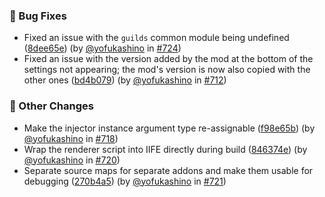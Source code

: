 ### 🐞 Bug Fixes

- Fixed an issue with the `guilds` common module being undefined
  ([8dee65e](https://github.com/replugged-org/replugged/commit/8dee65e028e509a2a37663f94f56de8f80753850))
  (by [@yofukashino](https://github.com/yofukashino) in
  [#724](https://github.com/replugged-org/replugged/pull/724))
- Fixed an issue with the version added by the mod at the bottom of the settings not appearing; the
  mod's version is now also copied with the other ones
  ([bd4b079](https://github.com/replugged-org/replugged/commit/bd4b079e4bc650d599487500b48e3e091634640a))
  (by [@yofukashino](https://github.com/yofukashino) in
  [#712](https://github.com/replugged-org/replugged/pull/712))

### 📰 Other Changes

- Make the injector instance argument type re-assignable
  ([f98e65b](https://github.com/replugged-org/replugged/commit/f98e65ba73bd0ff79e5006f013eea38be62724d2))
  (by [@yofukashino](https://github.com/yofukashino) in
  [#718](https://github.com/replugged-org/replugged/pull/718))
- Wrap the renderer script into IIFE directly during build
  ([846374e](https://github.com/replugged-org/replugged/commit/846374ee86850b8fd73e83f8b6c9071e30320840))
  (by [@yofukashino](https://github.com/yofukashino) in
  [#720](https://github.com/replugged-org/replugged/pull/720))
- Separate source maps for separate addons and make them usable for debugging
  ([270b4a5](https://github.com/replugged-org/replugged/commit/270b4a5a2878a658e9cdcf47d38f4305331e311f))
  (by [@yofukashino](https://github.com/yofukashino) in
  [#721](https://github.com/replugged-org/replugged/pull/721))
